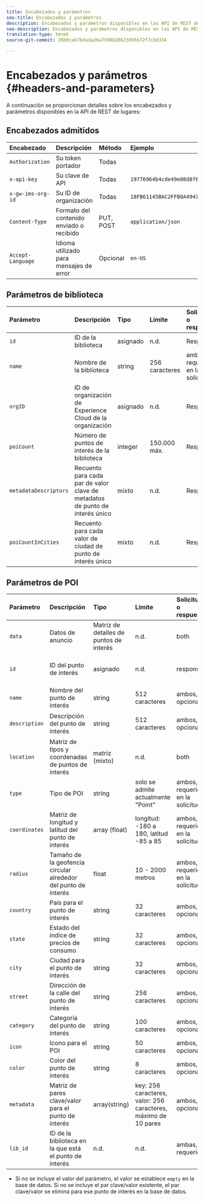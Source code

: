 ```yaml
---
title: Encabezados y parámetros
seo-title: Encabezados y parámetros
description: Encabezados y parámetros disponibles en las API de REST de Places.
seo-description: Encabezados y parámetros disponibles en las API de REST de Places.
translation-type: tm+mt
source-git-commit: 26b0cab7bdada26a7598b20623095b72f7c8d334

---
```



# Encabezados y parámetros {#headers-and-parameters}

A continuación se proporcionan detalles sobre los encabezados y parámetros disponibles en la API de REST de lugares:

## Encabezados admitidos

| Encabezado | Descripción | Método | Ejemplo |
| :--- | :--- | :--- | :--- |
| `Authorization` | Su token portador | Todas |  |
| `x-api-key` | Su clave de API | Todas | `19776964b4cde49e08d8f62e5824f777b` |
| `x-gw-ims-org-id` | Su ID de organización | Todas | `18FB61145BAC2FFB0A494777@AdobeOrg` |
| `Content-Type` | Formato del contenido enviado o recibido | PUT, POST | `application/json` |
| `Accept-Language` | Idioma utilizado para mensajes de error | Opcional | `en-US` |

## Parámetros de biblioteca

| Parámetro | Descripción | Tipo | Límite | Solicitud o respuesta | Ejemplo |
| :--- | :--- | :--- | :--- | :--- | :--- |
| `id` | ID de la biblioteca | asignado | n.d. | Respuesta | `"id": "b2488788-2d2a-462b-b1a2-305272777dda"` |
| `name` | Nombre de la biblioteca | string | 256 caracteres | ambos, requeridos en la solicitud | `"name": "Amazing Places"` |
| `orgID` | ID de organización de Experience Cloud de la organización | asignado | n.d. | Respuesta | `"orgID": "777F20F55BACA09E0A495D8F@AdobeOrg"` |
| `poiCount` | Número de puntos de interés de la biblioteca | integer | 150.000 máx. | Respuesta | `"poiCount": 25149` |
| `metadataDescriptors` | Recuento para cada par de valor clave de metadatos de punto de interés único | mixto | n.d. | Respuesta |  |
| `poiCountInCities` | Recuento para cada valor de ciudad de punto de interés único | mixto | n.d. | Respuesta |  |

## Parámetros de POI

| Parámetro | Descripción | Tipo | Límite | Solicitud o respuesta | Ejemplo |
| :--- | :--- | :--- | :--- | :--- | :--- |
| `data` | Datos de anuncio | Matriz de detalles de puntos de interés | n.d. | both |  |
| `id` | ID del punto de interés | asignado | n.d. | response | `"id": "1455462b-7f9c-4220-9f42-5bbce777a0d1"` |
| `name` | Nombre del punto de interés | string | 512 caracteres | ambos, opcional\* | `"name": "My Favorite Place"` |
| `description` | Descripción del punto de interés | string | 512 caracteres | ambos, opcional\* | `"description": "This is a very good place."` |
| `location` | Matriz de tipos y coordenadas de puntos de interés | matriz (mixto) | n.d. | both | `"location": {"type": "Point", "coordinates": [-122.201007, 37.604713]` |
| `type` | Tipo de POI | string | solo se admite actualmente "Point" | ambos, requeridos en la solicitud | `"type": "Point"` |
| `coordinates` | Matriz de longitud y latitud del punto de interés | array (float) | longitud: -180 a 180, latitud -85 a 85 | ambos, requeridos en la solicitud | `"coordinates": [-122.201007, 37.604713]` |
| `radius` | Tamaño de la geofencia circular alrededor del punto de interés | float | 10 - 2000 metros | ambos, requeridos en la solicitud | `"radius": 100` |
| `country` | País para el punto de interés | string | 32 caracteres | ambos, opcional* | `"country": "United States"` |
| `state` | Estado del índice de precios de consumo | string | 32 caracteres | ambos, opcional* | `"state": "California"` |
| `city` | Ciudad para el punto de interés | string | 32 caracteres | ambos, opcional* | `"city": "San Jose"` |
| `street` | Dirección de la calle del punto de interés | string | 256 caracteres | ambos, opcional* | `"street": "122 Woz Way"` |
| `category` | Categoría del punto de interés | string | 100 caracteres | ambos, opcional* | `"category": "cafe"` |
| `icon` | Icono para el POI | string | 50 caracteres | ambos, opcional* | `"icon": "star"` |
| `color` | Color del punto de interés | string | 8 caracteres | ambos, opcional* | `"color": "blue"` |
| `metadata` | Matriz de pares clave/valor para el punto de interés | array(string) | key: 256 caracteres, valor: 256 caracteres, máximo de 10 pares | ambos, opcional* | `"metadata": {"region": "Equator"}` |
| `lib_id` | ID de la biblioteca en la que está el punto de interés | n.d. | n.d. | ambas, requerido | `"lib_id": "ac7a0b25-c6c2-43ba-bbc6-2b1777b80fe9"` |

* Si no se incluye el valor del parámetro, el valor se establece `empty` en la base de datos. Si no se incluye el par clave/valor existente, el par clave/valor se elimina para ese punto de interés en la base de datos.

